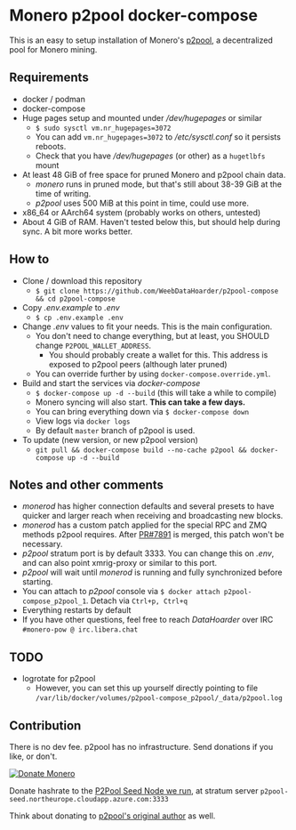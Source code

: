 # Monero p2pool docker-compose

This is an easy to setup installation of Monero's [p2pool](https://github.com/SChernykh/p2pool), a decentralized pool for Monero mining.

## Requirements
* docker / podman
* docker-compose
* Huge pages setup and mounted under _/dev/hugepages_ or similar
  * `$ sudo sysctl vm.nr_hugepages=3072`
  * You can add `vm.nr_hugepages=3072` to _/etc/sysctl.conf_ so it persists reboots.
  * Check that you have _/dev/hugepages_ (or other) as a `hugetlbfs` mount
* At least 48 GiB of free space for pruned Monero and p2pool chain data.
  * _monero_ runs in pruned mode, but that's still about 38-39 GiB at the time of writing.
  * _p2pool_ uses 500 MiB at this point in time, could use more.
* x86_64 or AArch64 system (probably works on others, untested)
* About 4 GiB of RAM. Haven't tested below this, but should help during sync. A bit more works better. 

## How to
* Clone / download this repository
  * `$ git clone https://github.com/WeebDataHoarder/p2pool-compose && cd p2pool-compose`
* Copy _.env.example_ to _.env_
  * `$ cp .env.example .env`
* Change _.env_ values to fit your needs. This is the main configuration.
  * You don't need to change everything, but at least, you SHOULD change `P2POOL_WALLET_ADDRESS`.
    * You should probably create a wallet for this. This address is exposed to p2pool peers (although later pruned)
  * You can override further by using `docker-compose.override.yml`.
* Build and start the services via _docker-compose_
  * `$ docker-compose up -d --build` (this will take a while to compile)
  * Monero syncing will also start. **This can take a few days.**
  * You can bring everything down via `$ docker-compose down`
  * View logs via `docker logs`
  * By default `master` branch of p2pool is used.
* To update (new version, or new p2pool version)
  * `git pull && docker-compose build --no-cache p2pool && docker-compose up -d --build`

## Notes and other comments
* _monerod_ has higher connection defaults and several presets to have quicker and larger reach when receiving and broadcasting new blocks.
* _monerod_ has a custom patch applied for the special RPC and ZMQ methods p2pool requires. After [PR#7891](https://github.com/monero-project/monero/pull/7891) is merged, this patch won't be necessary. 
* _p2pool_ stratum port is by default 3333. You can change this on _.env_, and can also point xmrig-proxy or similar to this port.
* _p2pool_ will wait until _monerod_ is running and fully synchronized before starting.
* You can attach to _p2pool_ console via `$ docker attach p2pool-compose_p2pool_1`. Detach via `Ctrl+p, Ctrl+q` 
* Everything restarts by default
* If you have other questions, feel free to reach _DataHoarder_ over IRC `#monero-pow @ irc.libera.chat`

## TODO
* logrotate for p2pool
  * However, you can set this up yourself directly pointing to file `/var/lib/docker/volumes/p2pool-compose_p2pool/_data/p2pool.log`

## Contribution
There is no dev fee. p2pool has no infrastructure. Send donations if you like, or don't.

[![Donate Monero](https://img.shields.io/badge/Donate-Monero-green.svg)](monero:4AcYB8Lf4TL7HCP6eBibujCbCubTSNCmuXnxdznHJ7WJPZypowfYReAUC5no5HWN5kZKwKrpiaZ4KSauBmdC6DyR7Gxk4EN)

Donate hashrate to the [P2Pool Seed Node we run](https://p2pool-seed.northeurope.cloudapp.azure.com), at stratum server `p2pool-seed.northeurope.cloudapp.azure.com:3333`

Think about donating to [p2pool's original author](https://github.com/SChernykh/p2pool#donations) as well. 